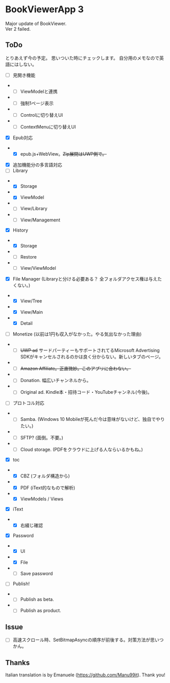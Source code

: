 # BookViewerApp 3
Major update of BookViewer.  
Ver 2 failed.

## ToDo
とりあえず今の予定。
思いついた時にチェックします。
自分用のメモなので英語にはしない。

- [ ] 見開き機能
- - [ ] ViewModelと連携
- - [ ] 強制1ページ表示
- - [ ] Controlに切り替えUI
- - [ ] ContextMenuに切り替えUI
- [x] Epub対応
- - [x] epub.js+WebView。~~Zip展開はUWP側で。~~
- [x] 追加機能分の多言語対応
- [ ] Library
- - [x] Storage
- - [x] ViewModel
- - [ ] View/Library
- - [ ] View/Management
- [x] History
- - [x] Storage
- - [ ] Restore
- - [ ] View/ViewModel
- [x] File Manager (Libraryと分ける必要ある？ 全フォルダアクセス権は与えたくない。)
- - [x] View/Tree
- - [x] View/Main
- - [x] Detail
- [ ] Monetize (以前は1円も収入がなかった。やる気出なかった理由)
- - [ ] ~~UWP ad~~ サードパーティーもサポートされてるMicrosoft Advertising SDKがキャンセルされるのかは良く分からない。新しいタブのページ。
- - [ ] ~~Amazon Affiliate。正直微妙。このアプリに合わない。~~
- - [ ] Donation. 幅広いチャンネルから。
- - [ ] Original ad. Kindle本・招待コード・YouTubeチャンネル(今後)。
- [ ] プロトコル対応
- - [ ] Samba. (Windows 10 Mobileが死んだ今は意味がないけど、独自でやりたい。)
- - [ ] SFTP? (面倒。不要。)
- - [ ] Cloud storage. (PDFをクラウドに上げる人ならいるかもね。)
- [x] toc
- - [x] CBZ (フォルダ構造から)
- - [x] PDF (iText的なもので解析)
- - [x] ViewModels / Views
- [x] iText
- - [x] 右綴じ確認
- [x] Password
- - [x] UI
- - [x] File
- - [ ] Save password
- [ ] Publish!
- - [ ] Publish as beta.
- - [ ] Publish as product.

## Issue
- [ ] 高速スクロール時、SetBitmapAsyncの順序が前後する。対策方法が思いつかん。

## Thanks
Italian translation is by Emanuele (https://github.com/Manu99it).
Thank you!

